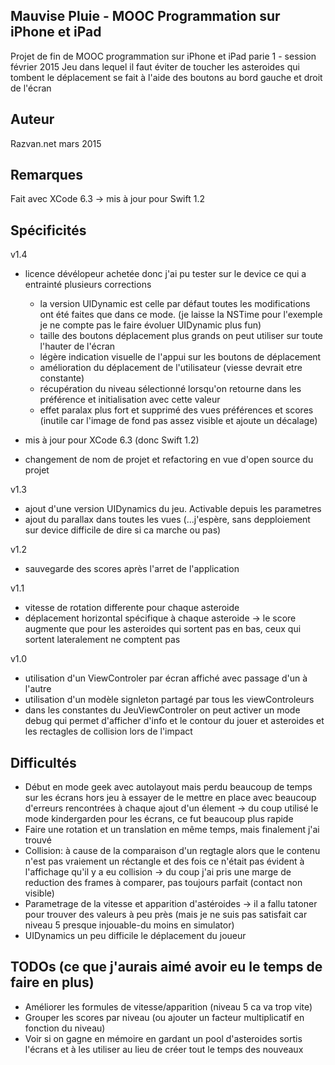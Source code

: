 ## Mauvise Pluie - MOOC Programmation sur iPhone et iPad

Projet de fin de MOOC programmation sur iPhone et iPad parie 1 - session février 2015
Jeu dans lequel il faut éviter de toucher les asteroides qui tombent le déplacement se fait à l'aide des boutons au bord gauche et droit de l'écran

## Auteur

Razvan.net mars 2015

## Remarques

Fait avec XCode 6.3 -> mis à jour pour Swift 1.2

## Spécificités

v1.4
- licence dévélopeur achetée donc j'ai pu tester sur le device ce qui a entrainté plusieurs corrections
    - la version UIDynamic est celle par défaut toutes les modifications ont été faites que dans ce mode. (je laisse la NSTime pour l'exemple je ne compte pas le faire évoluer UIDynamic plus fun)
    - taille des boutons déplacement plus grands on peut utiliser sur toute l'hauter de l'écran
    - légère indication visuelle de l'appui sur les boutons de déplacement
    - amélioration du déplacement de l'utilisateur (viesse devrait etre constante)
    - récupération du niveau sélectionné lorsqu'on retourne dans les préférence et initialisation avec cette valeur
    - effet paralax plus fort et supprimé des vues préférences et scores (inutile car l'image de fond pas assez visible et ajoute un décalage)

- mis à jour pour XCode 6.3 (donc Swift 1.2)
- changement de nom de projet et refactoring en vue d'open source du projet

v1.3
- ajout d'une version UIDynamics du jeu. Activable depuis les parametres
- ajout du parallax dans toutes les vues (...j'espère, sans depploiement sur device difficile de dire si ca marche ou pas)

v1.2
- sauvegarde des scores après l'arret de l'application

v1.1
- vitesse de rotation differente pour chaque asteroide
- déplacement horizontal spécifique à chaque asteroide 
-> le score augmente que pour les asteroides qui sortent pas en bas, ceux qui sortent lateralement ne comptent pas


v1.0
- utilisation d'un ViewControler par écran affiché avec passage d'un à l'autre
- utilisation d'un modèle signleton partagé par tous les viewControleurs
- dans les constantes du JeuViewControler on peut activer un mode debug qui permet d'afficher d'info et le contour du jouer et asteroides et les rectagles de collision lors de l'impact



## Difficultés

- Début en mode geek avec autolayout mais perdu beaucoup de temps sur les écrans hors jeu à essayer de le mettre en place avec beaucoup d'erreurs rencontrées à chaque ajout d'un élement
    -> du coup utilisé le mode kindergarden pour les écrans, ce fut beaucoup plus rapide
- Faire une rotation et un translation en même temps, mais finalement j'ai trouvé
- Collision: à cause de la comparaison d'un regtagle alors que le contenu n'est pas vraiement un réctangle et des fois ce n'était pas évident à l'affichage qu'il y a eu collision
    -> du coup j'ai pris une marge de reduction des frames à comparer, pas toujours parfait (contact non visible)
- Parametrage de la vitesse et apparition d'astéroides
    -> il a fallu tatoner pour trouver des valeurs à peu près (mais je ne suis pas satisfait car niveau 5 presque injouable-du moins en simulator)
- UIDynamics un peu difficile le déplacement du joueur

## TODOs (ce que j'aurais aimé avoir eu le temps de faire en plus)

- Améliorer les formules de vitesse/apparition (niveau 5 ca va trop vite)
- Grouper les scores par niveau (ou ajouter un facteur multiplicatif en fonction du niveau)
- Voir si on gagne en mémoire en gardant un pool d'asteroides sortis l'écrans et à les utiliser au lieu de créer tout le temps des nouveaux
